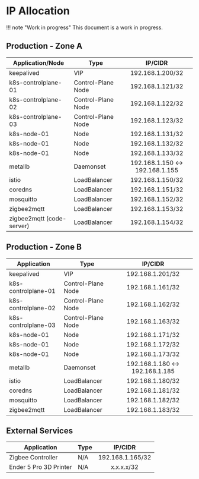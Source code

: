 # IP Allocation

!!! note "Work in progress"
    This document is a work in progress.

## Production - Zone A

| Application/Node          | Type               |             IP/CIDR             |
| ------------------------- | ------------------ | :-----------------------------: |
| keepalived                | VIP                |        192.168.1.200/32         |
| k8s-controlplane-01       | Control-Plane Node |        192.168.1.121/32         |
| k8s-controlplane-02       | Control-Plane Node |        192.168.1.122/32         |
| k8s-controlplane-03       | Control-Plane Node |        192.168.1.123/32         |
| k8s-node-01               | Node               |        192.168.1.131/32         |
| k8s-node-01               | Node               |        192.168.1.132/32         |
| k8s-node-01               | Node               |        192.168.1.133/32         |
| metallb                   | Daemonset          | 192.168.1.150 <-> 192.168.1.155 |
| istio                     | LoadBalancer       |        192.168.1.150/32         |
| coredns                   | LoadBalancer       |        192.168.1.151/32         |
| mosquitto                 | LoadBalancer       |        192.168.1.152/32         |
| zigbee2mqtt               | LoadBalancer       |        192.168.1.153/32         |
| zigbee2mqtt (code-server) | LoadBalancer       |        192.168.1.154/32         |

## Production - Zone B

| Application               | Type               |             IP/CIDR             |
| ------------------------- | ------------------ | :-----------------------------: |
| keepalived                | VIP                |        192.168.1.201/32         |
| k8s-controlplane-01       | Control-Plane Node |        192.168.1.161/32         |
| k8s-controlplane-02       | Control-Plane Node |        192.168.1.162/32         |
| k8s-controlplane-03       | Control-Plane Node |        192.168.1.163/32         |
| k8s-node-01               | Node               |        192.168.1.171/32         |
| k8s-node-01               | Node               |        192.168.1.172/32         |
| k8s-node-01               | Node               |        192.168.1.173/32         |
| metallb                   | Daemonset          | 192.168.1.180 <-> 192.168.1.185 |
| istio                     | LoadBalancer       |        192.168.1.180/32         |
| coredns                   | LoadBalancer       |        192.168.1.181/32         |
| mosquitto                 | LoadBalancer       |        192.168.1.182/32         |
| zigbee2mqtt               | LoadBalancer       |        192.168.1.183/32         |

## External Services

| Application               | Type               |             IP/CIDR             |
| ------------------------- | ------------------ | :-----------------------------: |
| Zigbee Controller         | N/A                |        192.168.1.165/32         |
| Ender 5 Pro 3D Printer    | N/A                |        x.x.x.x/32               |